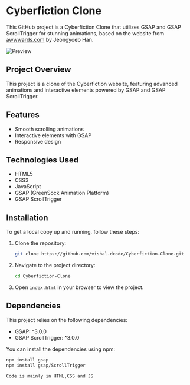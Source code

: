 # Cyberfiction Clone

This GitHub project is a Cyberfiction Clone that utilizes GSAP and GSAP ScrollTrigger for stunning animations, based on the website from [awwwards.com](https://www.awwwards.com/sites/cyberfiction) by Jeongyoeb Han.

![Preview](https://i.ibb.co/TvBcHG2/Preview.png)

## Project Overview

This project is a clone of the Cyberfiction website, featuring advanced animations and interactive elements powered by GSAP and GSAP ScrollTrigger.

## Features

- Smooth scrolling animations
- Interactive elements with GSAP
- Responsive design

## Technologies Used

- HTML5
- CSS3
- JavaScript
- GSAP (GreenSock Animation Platform)
- GSAP ScrollTrigger

## Installation

To get a local copy up and running, follow these steps:

1. Clone the repository:
    ```sh
    git clone https://github.com/vishal-dcode/Cyberfiction-Clone.git
    ```
2. Navigate to the project directory:
    ```sh
    cd Cyberfiction-Clone
    ```
3. Open `index.html` in your browser to view the project.

## Dependencies

This project relies on the following dependencies:

- GSAP: ^3.0.0
- GSAP ScrollTrigger: ^3.0.0

You can install the dependencies using npm:

```sh
npm install gsap
npm install gsap/ScrollTrigger

Code is mainly in HTML,CSS and JS